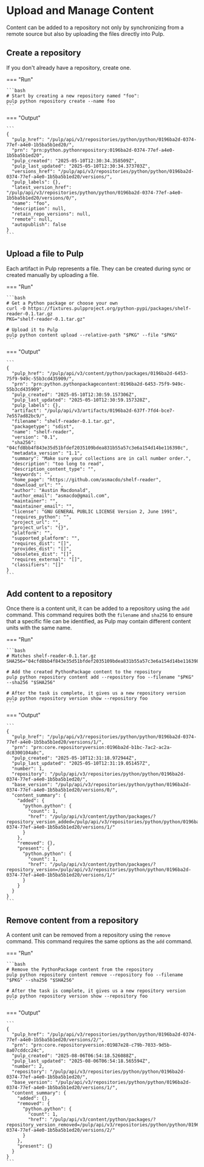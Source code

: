 # Upload and Manage Content

Content can be added to a repository not only by synchronizing from a remote source but also by uploading the files directly into Pulp.

## Create a repository

If you don't already have a repository, create one.

=== "Run"

    ```bash
    # Start by creating a new repository named "foo":
    pulp python repository create --name foo
    ```

=== "Output"

    ```
    {
      "pulp_href": "/pulp/api/v3/repositories/python/python/0196ba2d-0374-77ef-a4e0-1b5ba5b1ed20/",
      "prn": "prn:python.pythonrepository:0196ba2d-0374-77ef-a4e0-1b5ba5b1ed20",
      "pulp_created": "2025-05-10T12:30:34.358509Z",
      "pulp_last_updated": "2025-05-10T12:30:34.373703Z",
      "versions_href": "/pulp/api/v3/repositories/python/python/0196ba2d-0374-77ef-a4e0-1b5ba5b1ed20/versions/",
      "pulp_labels": {},
      "latest_version_href": "/pulp/api/v3/repositories/python/python/0196ba2d-0374-77ef-a4e0-1b5ba5b1ed20/versions/0/",
      "name": "foo",
      "description": null,
      "retain_repo_versions": null,
      "remote": null,
      "autopublish": false
    }
    ```

## Upload a file to Pulp

Each artifact in Pulp represents a file. They can be created during sync or created manually by uploading a file.

=== "Run"

    ```bash
    # Get a Python package or choose your own
    curl -O https://fixtures.pulpproject.org/python-pypi/packages/shelf-reader-0.1.tar.gz
    PKG="shelf-reader-0.1.tar.gz"
    
    # Upload it to Pulp
    pulp python content upload --relative-path "$PKG" --file "$PKG"
    ```

=== "Output"

    ```
    {
      "pulp_href": "/pulp/api/v3/content/python/packages/0196ba2d-6453-75f9-949c-55b3cd435909/",
      "prn": "prn:python.pythonpackagecontent:0196ba2d-6453-75f9-949c-55b3cd435909",
      "pulp_created": "2025-05-10T12:30:59.157306Z",
      "pulp_last_updated": "2025-05-10T12:30:59.157328Z",
      "pulp_labels": {},
      "artifact": "/pulp/api/v3/artifacts/0196ba2d-637f-7fd4-bce7-7e557ad82bc9/",
      "filename": "shelf-reader-0.1.tar.gz",
      "packagetype": "sdist",
      "name": "shelf-reader",
      "version": "0.1",
      "sha256": "04cfd8bb4f843e35d51bfdef2035109bdea831b55a57c3e6a154d14be116398c",
      "metadata_version": "1.1",
      "summary": "Make sure your collections are in call number order.",
      "description": "too long to read",
      "description_content_type": "",
      "keywords": "",
      "home_page": "https://github.com/asmacdo/shelf-reader",
      "download_url": "",
      "author": "Austin Macdonald",
      "author_email": "asmacdo@gmail.com",
      "maintainer": "",
      "maintainer_email": "",
      "license": "GNU GENERAL PUBLIC LICENSE Version 2, June 1991",
      "requires_python": "",
      "project_url": "",
      "project_urls": "{}",
      "platform": "",
      "supported_platform": "",
      "requires_dist": "[]",
      "provides_dist": "[]",
      "obsoletes_dist": "[]",
      "requires_external": "[]",
      "classifiers": "[]"
    }
    ```

## Add content to a repository

Once there is a content unit, it can be added to a repository using the `add` command.
This command requires both the `filename` and `sha256` to ensure that a specific file can be identified,
as Pulp may contain different content units with the same name.

=== "Run"

    ```bash
    # Matches shelf-reader-0.1.tar.gz
    SHA256="04cfd8bb4f843e35d51bfdef2035109bdea831b55a57c3e6a154d14be116398c"

    # Add the created PythonPackage content to the repository
    pulp python repository content add --repository foo --filename "$PKG" --sha256 "$SHA256"
    
    # After the task is complete, it gives us a new repository version
    pulp python repository version show --repository foo
    ```

=== "Output"

    ```
    {
      "pulp_href": "/pulp/api/v3/repositories/python/python/0196ba2d-0374-77ef-a4e0-1b5ba5b1ed20/versions/1/",
      "prn": "prn:core.repositoryversion:0196ba2d-b1bc-7ac2-ac2a-dc8300104a8c",
      "pulp_created": "2025-05-10T12:31:18.972944Z",
      "pulp_last_updated": "2025-05-10T12:31:19.051457Z",
      "number": 1,
      "repository": "/pulp/api/v3/repositories/python/python/0196ba2d-0374-77ef-a4e0-1b5ba5b1ed20/",
      "base_version": "/pulp/api/v3/repositories/python/python/0196ba2d-0374-77ef-a4e0-1b5ba5b1ed20/versions/0/",
      "content_summary": {
        "added": {
          "python.python": {
            "count": 1,
            "href": "/pulp/api/v3/content/python/packages/?repository_version_added=/pulp/api/v3/repositories/python/python/0196ba2d-0374-77ef-a4e0-1b5ba5b1ed20/versions/1/"
          }
        },
        "removed": {},
        "present": {
          "python.python": {
            "count": 1,
            "href": "/pulp/api/v3/content/python/packages/?repository_version=/pulp/api/v3/repositories/python/python/0196ba2d-0374-77ef-a4e0-1b5ba5b1ed20/versions/1/"
          }
        }
      }
    }
    ```

## Remove content from a repository

A content unit can be removed from a repository using the `remove` command.
This command requires the same options as the `add` command.

=== "Run"

    ```bash
    # Remove the PythonPackage content from the repository
    pulp python repository content remove --repository foo --filename "$PKG" --sha256 "$SHA256"
    
    # After the task is complete, it gives us a new repository version
    pulp python repository version show --repository foo
    ```

=== "Output"

    ```
    {
      "pulp_href": "/pulp/api/v3/repositories/python/python/0196ba2d-0374-77ef-a4e0-1b5ba5b1ed20/versions/2/",
      "prn": "prn:core.repositoryversion:01987e28-c79b-7033-9d5b-8a07cddcc24c",
      "pulp_created": "2025-08-06T06:54:18.526088Z",
      "pulp_last_updated": "2025-08-06T06:54:18.565594Z",
      "number": 2,
      "repository": "/pulp/api/v3/repositories/python/python/0196ba2d-0374-77ef-a4e0-1b5ba5b1ed20/",
      "base_version": "/pulp/api/v3/repositories/python/python/0196ba2d-0374-77ef-a4e0-1b5ba5b1ed20/versions/1/",
      "content_summary": {
        "added": {},
        "removed": {
          "python.python": {
            "count": 1,
            "href": "/pulp/api/v3/content/python/packages/?repository_version_removed=/pulp/api/v3/repositories/python/python/0196ba2d-0374-77ef-a4e0-1b5ba5b1ed20/versions/2/"
          }
        },
        "present": {}
      }
    }
    ```
